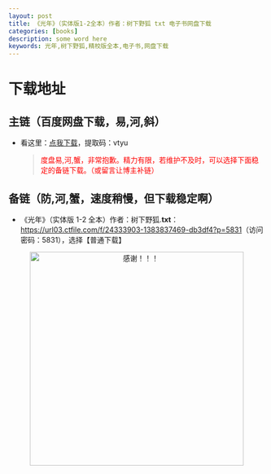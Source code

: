 ```yaml
---
layout: post
title: 《光年》（实体版1-2全本）作者：树下野狐 txt 电子书网盘下载
categories: [books]
description: some word here
keywords: 光年,树下野狐,精校版全本,电子书,网盘下载
---
```


# 下载地址

## 主链（百度网盘下载，易,河,斜）

- 看这里：[点我下载](https://pan.baidu.com/s/1iMXUbSbtZQZjDcqDmnWUyw?pwd=vtyu)，提取码：vtyu

  > <p style="color:red" >度盘易,河,蟹，非常抱歉。精力有限，若维护不及时，可以选择下面稳定的备链下载。（或留言让博主补链）</p>

## 备链（防,河,蟹，速度稍慢，但下载稳定啊）

- 《光年》（实体版 1-2 全本）作者：树下野狐.**txt**：<https://url03.ctfile.com/f/24333903-1383837469-db3df4?p=5831>（访问密码：5831），选择【普通下载】

<div align="center"><img src="https://pic.imgdb.cn/item/6707df6bd29ded1a8ce37031.gif" alt="感谢！！！" width="420px" height="auto"/></div>
